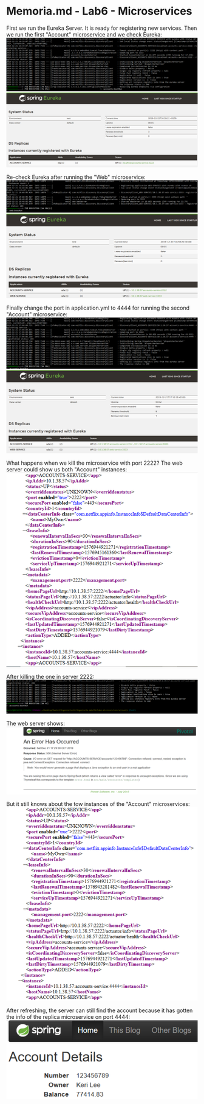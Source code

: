# Memoria.md - Lab6 - Microservices
First we run the Eureka Server.
It is ready for registering new services.
Then we run the first "Account" microservice and we check Eureka:
![Image 0](images/1stAccountTerminal.PNG "First account Microservice running")
![Image 1](images/EurekaAccount.PNG "First account Microservice registered in Eureka")

Re-check Eureka after running the "Web" microservice:
![Image 2](images/WebTerminal.PNG "Web Microservice running")
![Image 3](images/RegisteredEureka.PNG "Web Microservice registered in Eureka")

Finally change the port in application.yml to 4444 for running the second "Account" microservice:
![Image 4](images/2ndAccountTerminal.PNG "Second account Microservice running")
![Image 5](images/AllRunning.PNG "Second account Microservice registered in Eureka")

What happens when we kill the microservice with port 2222?
The web server could show us both "Account" instances:
![Image 6](images/WebInfoBeforeKill.PNG "Web server info about Account microsservice instances")

After killing the one in server 2222:
![Image 7](images/Kill2222.PNG "Killed the Account microservice in port 2222")

The web server shows:
![Image 8](images/ErrorWebServer.PNG "The web server shows an error when trying to reach the account")

But it still knows about the tow instances of the "Account" microservices:
![Image 9](images/WebInfoAfterKill.PNG "Web server info about Account microsservice instances")

After refreshing, the server can still find the account because it has gotten the info of 
the replica microservice on port 4444:
![Image 9](images/Account.PNG "Web server info about Account microsservice instances")
